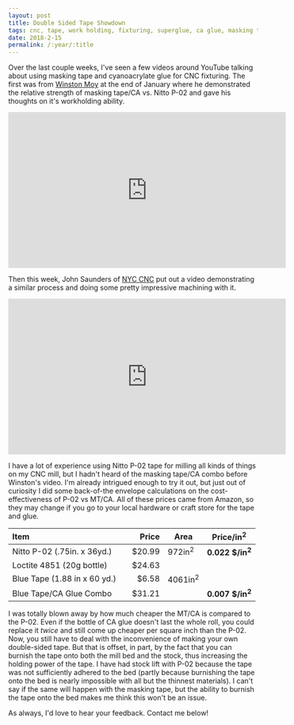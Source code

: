 ```yaml
---
layout: post
title: Double Sided Tape Showdown
tags: cnc, tape, work holding, fixturing, superglue, ca glue, masking tape,
date: 2018-2-15
permalink: /:year/:title
---
```

Over the last couple weeks, I've seen a few videos around YouTube talking about using masking tape and cyanoacrylate glue for CNC fixturing.  The first was from [Winston Moy](https://www.winstonmoy.com) at the end of January where he demonstrated the relative strength of masking tape/CA vs. Nitto P-02 and gave his thoughts on it's workholding ability.  

<iframe width="560" height="315" src="https://www.youtube.com/embed/oaVpIhtK0zg?rel=0" frameborder="0" allow="autoplay; encrypted-media" allowfullscreen></iframe>
<br>

Then this week, John Saunders of [NYC CNC](https://www.nyccnc.com/) put out a video demonstrating a similar process and doing some pretty impressive machining with it.

<iframe width="560" height="315" src="https://www.youtube.com/embed/r6DCvtcU8_M?rel=0" frameborder="0" allow="autoplay; encrypted-media" allowfullscreen></iframe>
<br>

I have a lot of experience using Nitto P-02 tape for milling all kinds of things on my CNC mill, but I hadn't heard of the masking tape/CA combo before Winston's video.  I'm already intrigued enough to try it out, but just out of curiosity I did some back-of-the envelope calculations on the cost-effectiveness of P-02 vs MT/CA.  All of these prices came from Amazon, so they may change if you go to your local hardware or craft store for the tape and glue.

|Item||Price|Area|Price/in<sup>2</sup>|
| :--- | --- | ---: | --- | --- |
|Nitto P-02 (.75in. x 36yd.)||$20.99|972in<sup>2</sup>|**0.022 $/in<sup>2</sup>**|
|Loctite 4851 (20g bottle)||$24.63|||
|Blue Tape (1.88 in x 60 yd.)||$6.58|4061in<sup>2</sup>||
|Blue Tape/CA Glue Combo||$31.21||**0.007 $/in<sup>2</sup>**|

I was totally blown away by how much cheaper the MT/CA is compared to the P-02.  Even if the bottle of CA glue doesn't last the whole roll, you could replace it *twice* and still come up cheaper per square inch than the P-02.  Now, you still have to deal with the inconvenience of making your own double-sided tape. But that is offset, in part, by the fact that you can burnish the tape onto both the mill bed and the stock, thus increasing the holding power of the tape. I have had stock lift with P-02 because the tape was not sufficiently adhered to the bed (partly because burnishing the tape onto the bed is nearly impossible with all but the thinnest materials).  I can't say if the same will happen with the masking tape, but the ability to burnish the tape onto the bed makes me think this won't be an issue.

As always, I'd love to hear your feedback.  Contact me below!
